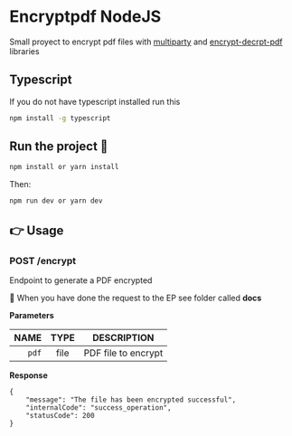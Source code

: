 
# Encryptpdf NodeJS

Small proyect to encrypt pdf files with [multiparty](https://github.com/pillarjs/multiparty) and [encrypt-decrpt-pdf](https://github.com/FemiOfficial/Encrypt-Decrypt-PDF-Nodejs) libraries


## Typescript

If you do not have typescript installed run this

```bash
npm install -g typescript
```


## Run the project 🚀


```bash
npm install or yarn install
```

Then:
```bash
npm run dev or yarn dev
```

## 👉 Usage
### POST /encrypt
Endpoint to generate a PDF encrypted

👀 When you have done the request to the EP see folder called **docs**

**Parameters**

|    NAME       |  TYPE   | DESCRIPTION         |
| -------------:|:-------:| --------------------|
|     `pdf`     |  file   | PDF file to encrypt |

**Response**

```
{
    "message": "The file has been encrypted successful",
    "internalCode": "success_operation",
    "statusCode": 200
}
```

